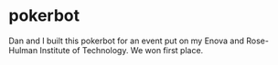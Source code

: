 # pokerbot

Dan and I built this pokerbot for an event put on my Enova and Rose-Hulman Institute of Technology. We won first place.
